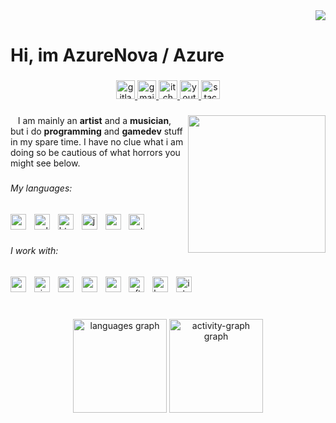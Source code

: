 <div align="right">
  <img src="https://visitor-badge.laobi.icu/badge?page_id=AnAzureNova.AnAzureNova&left_color=black&right_color=darkgrey&left_text=Profile%20Visits"  />
</div>

###

<h1 align="left">Hi, im AzureNova / Azure</h1>

###

<div align="center">
  <a href="https://gitlab.com/AnAzureNova" target="_blank">
    <img src="https://img.shields.io/static/v1?message=GitLab&logo=gitlab&label=&color=FC6D26&logoColor=white&labelColor=&style=for-the-badge" height="30" alt="gitlab logo"  />
  </a>
  <a href="realazurenova@gmail.com" target="_blank">
    <img src="https://img.shields.io/static/v1?message=Gmail&logo=gmail&label=&color=D14836&logoColor=white&labelColor=&style=for-the-badge" height="30" alt="gmail logo"  />
  </a>
  <a href="https://notazurenova.itch.io" target="_blank">
    <img src="https://img.shields.io/static/v1?message=itch.io&logo=itch&label=&color=000000&logoColor=white&labelColor=&style=for-the-badge" height="30" alt="itch logo"  />
  </a>
  <a href="https://www.youtube.com/@Azure_Nova" target="_blank">
    <img src="https://img.shields.io/static/v1?message=Youtube&logo=youtube&label=&color=FF0000&logoColor=white&labelColor=&style=for-the-badge" height="30" alt="youtube logo"  />
  </a>
  <a href="https://stackoverflow.com/users/31736357/matt" target="_blank">
    <img src="https://img.shields.io/static/v1?message=Stackoverflow&logo=stackoverflow&label=&color=FE7A16&logoColor=white&labelColor=&style=for-the-badge" height="30" alt="stackoverflow logo"  />
  </a>
</div>

###

<img align="right" height="220" src="https://external-content.duckduckgo.com/iu/?u=https%3A%2F%2Fcdn.petpress.net%2Fwp-content%2Fuploads%2F2019%2F11%2F12092042%2F75562931_151372889471502_4147752791952611680_n1.jpg&f=1&nofb=1&ipt=1f0588d9b73a4ac631df0d25a4b6345136e7e8e71815dfec24f03a62b243715a"  />

###

<p align="left"> &nbsp; &nbsp;I am mainly an <b>artist</b> and a <b>musician</b>, but i do <b>programming</b> and <b>gamedev</b> stuff in my spare time. I have no clue what i am doing so be cautious of what horrors you might see below.</p>

###

<h6 align="left">My languages:</h6>

###

<div align="left">
  <img src="https://cdn.jsdelivr.net/gh/devicons/devicon/icons/csharp/csharp-original.svg" height="25" alt="csharp logo"  />
  <img width="5" />
  <img src="https://cdn.jsdelivr.net/gh/devicons/devicon/icons/cplusplus/cplusplus-original.svg" height="25" alt="cplusplus logo"  />
  <img width="5" />
  <img src="https://cdn.jsdelivr.net/gh/devicons/devicon/icons/html5/html5-original.svg" height="25" alt="html5 logo"  />
  <img width="5" />
  <img src="https://cdn.jsdelivr.net/gh/devicons/devicon/icons/javascript/javascript-original.svg" height="25" alt="javascript logo"  />
  <img width="5" />
  <img src="https://cdn.jsdelivr.net/gh/devicons/devicon/icons/css3/css3-original.svg" height="25" alt="css logo"  />
  <img width="5" />
  <img src="https://cdn.jsdelivr.net/gh/devicons/devicon/icons/python/python-original.svg" height="25" alt="python logo"  />
</div>

###

<h6 align="left">I work with:</h6>

###

<div align="left">
  <img src="https://cdn.jsdelivr.net/gh/devicons/devicon/icons/vscode/vscode-original.svg" height="25" alt="vscode logo"  />
  <img width="5" />
  <img src="https://cdn.jsdelivr.net/gh/devicons/devicon/icons/visualstudio/visualstudio-plain.svg" height="25" alt="visualstudio logo"  />
  <img width="5" />
  <img src="https://cdn.jsdelivr.net/gh/devicons/devicon/icons/pycharm/pycharm-original.svg" height="25" alt="pycharm logo"  />
  <img width="5" />
  <img src="https://cdn.jsdelivr.net/gh/devicons/devicon/icons/godot/godot-original.svg" height="25" alt="godot logo"  />
  <img width="5" />
  <img src="https://cdn.jsdelivr.net/gh/devicons/devicon/icons/premierepro/premierepro-original.svg" height="25" alt="premierepro logo"  />
  <img width="5" />
  <img src="https://cdn.jsdelivr.net/gh/devicons/devicon/icons/aftereffects/aftereffects-original.svg" height="25" alt="aftereffects logo"  />
  <img width="5" />
  <img src="https://cdn.jsdelivr.net/gh/devicons/devicon/icons/haxe/haxe-original.svg" height="25" alt="haxe logo"  />
  <img width="5" />
  <img src="https://cdn.jsdelivr.net/gh/devicons/devicon/icons/inkscape/inkscape-original.svg" height="25" alt="inkscape logo"  />
</div>

###

<br clear="both">

<div align="center">
  <img src="https://github-readme-stats.vercel.app/api/top-langs?username=AnAzureNova&locale=en&hide_title=false&layout=compact&card_width=320&langs_count=7&theme=github_dark&hide_border=true" height="150" alt="languages graph"  />
  <img src="https://github-readme-activity-graph.vercel.app/graph?username=AnAzureNova&theme=github-dark&area=true&hide_border=true" height="150" alt="activity-graph graph"  />
</div>

###

<div align="center">
</div>

###
